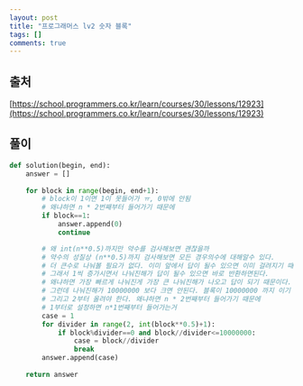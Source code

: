 ```yaml
---
layout: post
title: "프로그래머스 lv2 숫자 블록"
tags: []
comments: true
---
```


## 출처
[https://school.programmers.co.kr/learn/courses/30/lessons/12923](https://school.programmers.co.kr/learn/courses/30/lessons/12923)

## 풀이
```python
def solution(begin, end):
    answer = []
    
    for block in range(begin, end+1):
        # block이 1이면 1이 못들어가 ㅠ, 0밖에 안됨
        # 왜냐하면 n * 2번째부터 들어가기 때문에
        if block==1:
            answer.append(0)
            continue

        # 왜 int(n**0.5)까지만 약수를 검사해보면 괜찮을까
        # 약수의 성질상 (n**0.5)까지 검사해보면 모든 경우의수에 대해알수 있다.
        # 더 큰수로 나눠볼 필요가 없다. 이미 앞에서 답이 될수 있으면 이미 걸려지기 때문이다.
        # 그래서 1씩 증가시면서 나눠진해가 답이 될수 있으면 바로 반환하면된다.
        # 왜냐하면 가장 빠르게 나눠진게 가장 큰 나눠진해가 나오고 답이 되기 때문이다.
        # 그런데 나눠진해가 10000000 보다 크면 안된다. 블록이 10000000 까지 이기 때문에
        # 그리고 2부터 올려야 한다. 왜냐하면 n * 2번째부터 들어가기 때문에
        # 1부터로 설정하면 n*1번째부터 들어가는거
        case = 1
        for divider in range(2, int(block**0.5)+1):
            if block%divider==0 and block//divider<=10000000:
                case = block//divider
                break
        answer.append(case)
        
    return answer
```
